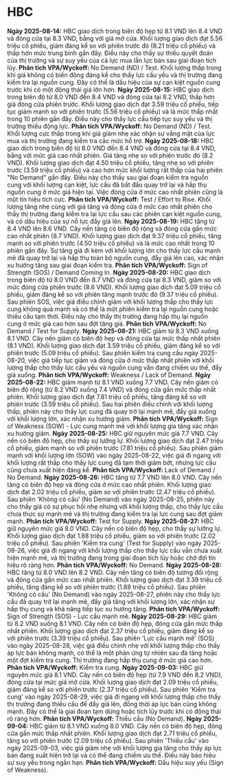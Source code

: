 # HBC

**Ngày 2025-08-14:** HBC giao dịch trong biên độ hẹp từ 8.1 VND lên 8.4 VND và đóng cửa tại 8.3 VND, bằng với giá mở cửa. Khối lượng giao dịch đạt 5.56 triệu cổ phiếu, giảm đáng kể so với phiên trước đó (8.21 triệu cổ phiếu) và thấp hơn mức trung bình gần đây. Điều này cho thấy sự thiếu quyết đoán của thị trường và sự suy yếu của cả lực mua lẫn lực bán sau giai đoạn tích lũy. **Phân tích VPA/Wyckoff:** No Demand (ND) / Test. Khối lượng thấp trong khi giá không có biến động đáng kể cho thấy lực cầu yếu và thị trường đang kiểm tra lại nguồn cung. Đây có thể là dấu hiệu của sự cạn kiệt nguồn cung trước khi có một động thái giá lớn hơn.
**Ngày 2025-08-15:** HBC giao dịch trong biên độ từ 8.0 VND đến 8.4 VND và đóng cửa tại 8.2 VND, thấp hơn giá đóng cửa phiên trước. Khối lượng giao dịch đạt 3.59 triệu cổ phiếu, tiếp tục giảm mạnh so với phiên trước (5.56 triệu cổ phiếu) và là mức thấp nhất trong 10 phiên gần đây. Điều này cho thấy lực cầu tiếp tục suy yếu và thị trường thiếu động lực. **Phân tích VPA/Wyckoff:** No Demand (ND) / Test. Khối lượng cực thấp trong khi giá giảm nhẹ xác nhận sự vắng mặt của lực mua và thị trường đang kiểm tra các mức hỗ trợ.
**Ngày 2025-08-18:** HBC giao dịch trong biên độ từ 8.0 VND đến 8.4 VND và đóng cửa tại 8.4 VND, bằng với mức giá cao nhất phiên. Giá tăng nhẹ so với phiên trước đó (8.2 VND). Khối lượng giao dịch đạt 4.50 triệu cổ phiếu, tăng nhẹ so với phiên trước (3.59 triệu cổ phiếu) và cao hơn mức khối lượng rất thấp của hai phiên "No Demand" gần đây. Điều này cho thấy sau giai đoạn kiểm tra nguồn cung với khối lượng cạn kiệt, lực cầu đã bắt đầu quay trở lại và hấp thụ nguồn cung ở mức giá hiện tại. Việc đóng cửa ở mức cao nhất phiên cũng là một tín hiệu tích cực. **Phân tích VPA/Wyckoff:** Test / Effort to Rise. Khối lượng tăng nhẹ cùng với giá tăng và đóng cửa ở mức cao nhất phiên cho thấy thị trường đang kiểm tra lại lực cầu sau các phiên cạn kiệt nguồn cung, và có dấu hiệu của sự nỗ lực đẩy giá lên.
**Ngày 2025-08-19:** HBC tăng từ 8.4 VND lên 8.6 VND. Cây nến tăng có biên độ rộng và đóng cửa gần mức cao nhất phiên (8.7 VND). Khối lượng giao dịch đạt 9.37 triệu cổ phiếu, tăng mạnh so với phiên trước (4.50 triệu cổ phiếu) và là mức cao nhất trong 10 phiên gần đây. Sự tăng giá đi kèm với khối lượng lớn cho thấy lực cầu mạnh mẽ đã quay trở lại và hấp thụ toàn bộ nguồn cung, đẩy giá lên cao, xác nhận xu hướng tăng sau giai đoạn kiểm tra. **Phân tích VPA/Wyckoff:** Sign of Strength (SOS) / Demand Coming In.
**Ngày 2025-08-20:** HBC giao dịch trong biên độ từ 8.0 VND đến 8.7 VND và đóng cửa tại 8.3 VND, giảm so với mức đóng cửa phiên trước (8.6 VND). Khối lượng giao dịch đạt 5.09 triệu cổ phiếu, giảm đáng kể so với phiên tăng mạnh trước đó (9.37 triệu cổ phiếu). Sau phiên SOS, việc giá điều chỉnh giảm với khối lượng thấp cho thấy lực cung không quá mạnh và có thể là một phiên kiểm tra lại nguồn cung hoặc thiếu cầu tạm thời. Điều này cho thấy thị trường đang hấp thụ lại nguồn cung ở mức giá cao hơn sau đợt tăng giá. **Phân tích VPA/Wyckoff:** No Demand / Test for Supply.
**Ngày 2025-08-21:** HBC giảm từ 8.3 VND xuống 8.1 VND. Cây nến giảm có biên độ hẹp và đóng cửa tại mức thấp nhất phiên (8.1 VND). Khối lượng giao dịch đạt 3.59 triệu cổ phiếu, giảm đáng kể so với phiên trước (5.09 triệu cổ phiếu). Sau phiên kiểm tra cung cầu ngày 2025-08-20, việc giá tiếp tục giảm và đóng cửa ở mức thấp nhất phiên với khối lượng thấp cho thấy lực cầu yếu và nguồn cung vẫn đang chiếm ưu thế, đẩy giá xuống. **Phân tích VPA/Wyckoff:** Weakness / Lack of Demand.
**Ngày 2025-08-22:** HBC giảm mạnh từ 8.1 VND xuống 7.7 VND. Cây nến giảm có biên độ rộng (từ 8.2 VND xuống 7.4 VND) và đóng cửa gần mức thấp nhất phiên. Khối lượng giao dịch đạt 7.81 triệu cổ phiếu, tăng đáng kể so với phiên trước (3.59 triệu cổ phiếu). Sau hai phiên điều chỉnh với khối lượng thấp, phiên này cho thấy lực cung đã quay trở lại mạnh mẽ, đẩy giá xuống với khối lượng lớn, xác nhận xu hướng giảm. **Phân tích VPA/Wyckoff:** Sign of Weakness (SOW) - Lực cung mạnh mẽ với khối lượng gia tăng xác nhận xu hướng giảm.
**Ngày 2025-08-25:** HBC giữ nguyên mức giá 7.7 VND. Cây nến có biên độ hẹp, cho thấy sự lưỡng lự. Khối lượng giao dịch đạt 2.47 triệu cổ phiếu, giảm mạnh so với phiên trước (7.81 triệu cổ phiếu). Sau phiên giảm mạnh với khối lượng lớn (SOW) vào ngày 2025-08-22, việc giá đi ngang với khối lượng rất thấp cho thấy lực cung đã tạm thời giảm bớt, nhưng lực cầu cũng chưa xuất hiện đáng kể. **Phân tích VPA/Wyckoff:** Lack of Demand / No Demand.
**Ngày 2025-08-26:** HBC tăng từ 7.7 VND lên 8.0 VND. Cây nến tăng có biên độ hẹp và đóng cửa ở mức cao nhất phiên. Khối lượng giao dịch đạt 2.02 triệu cổ phiếu, giảm so với phiên trước (2.47 triệu cổ phiếu). Sau phiên 'Không có cầu' (No Demand) vào ngày 2025-08-25, phiên này cho thấy giá có sự phục hồi nhẹ nhưng với khối lượng thấp, cho thấy lực cầu chưa thực sự mạnh mẽ và thị trường đang kiểm tra lại lực cung sau đợt giảm mạnh. **Phân tích VPA/Wyckoff:** Test for Supply.
**Ngày 2025-08-27:** HBC giữ nguyên mức giá 8.0 VND. Cây nến có biên độ hẹp, cho thấy sự lưỡng lự. Khối lượng giao dịch đạt 1.88 triệu cổ phiếu, giảm so với phiên trước (2.02 triệu cổ phiếu). Sau phiên 'Kiểm tra cung' (Test for Supply) vào ngày 2025-08-26, việc giá đi ngang với khối lượng thấp cho thấy lực cầu vẫn chưa xuất hiện mạnh mẽ, và thị trường đang trong giai đoạn tích lũy hoặc chờ đợi tín hiệu rõ ràng hơn. **Phân tích VPA/Wyckoff:** No Demand.
**Ngày 2025-08-28:** HBC tăng từ 8.0 VND lên 8.2 VND. Cây nến tăng có biên độ tương đối rộng và đóng cửa gần mức cao nhất phiên. Khối lượng giao dịch đạt 3.39 triệu cổ phiếu, tăng đáng kể so với phiên trước (1.88 triệu cổ phiếu). Sau phiên 'Không có cầu' (No Demand) vào ngày 2025-08-27, phiên này cho thấy lực cầu đã quay trở lại mạnh mẽ, đẩy giá tăng với khối lượng lớn, xác nhận sự hấp thụ cung và khả năng tiếp tục xu hướng tăng. **Phân tích VPA/Wyckoff:** Sign of Strength (SOS) - Lực cầu mạnh mẽ.
**Ngày 2025-08-29:** HBC giảm từ 8.2 VND xuống 8.1 VND. Cây nến có biên độ hẹp, đóng cửa gần mức thấp nhất phiên. Khối lượng giao dịch đạt 2.37 triệu cổ phiếu, giảm đáng kể so với phiên trước (3.39 triệu cổ phiếu). Sau phiên 'Lực cầu mạnh mẽ' (SOS) vào ngày 2025-08-28, việc giá điều chỉnh nhẹ với khối lượng thấp cho thấy áp lực bán không mạnh, có thể là một phản ứng tự nhiên sau đà tăng hoặc một đợt kiểm tra cung. Thị trường đang hấp thụ cung ở mức giá cao hơn. **Phân tích VPA/Wyckoff:** Kiểm tra cung.
**Ngày 2025-09-03:** HBC giữ nguyên mức giá 8.1 VND. Cây nến có biên độ hẹp (từ 7.9 VND đến 8.2 VND), đóng cửa tại mức giá mở cửa. Khối lượng giao dịch đạt 2.09 triệu cổ phiếu, giảm đáng kể so với phiên trước (2.37 triệu cổ phiếu). Sau phiên 'Kiểm tra cung' vào ngày 2025-08-29, việc giá đi ngang với khối lượng thấp cho thấy thị trường đang thiếu cầu để đẩy giá lên, đồng thời áp lực bán cũng không mạnh. Đây có thể là giai đoạn tạm dừng hoặc tích lũy trước khi có động thái rõ ràng hơn. **Phân tích VPA/Wyckoff:** Thiếu cầu (No Demand).
**Ngày 2025-09-04:** HBC giảm từ 8.1 VND xuống 8.0 VND. Cây nến có biên độ hẹp, đóng cửa gần mức thấp nhất phiên. Khối lượng giao dịch đạt 2.71 triệu cổ phiếu, tăng so với phiên trước (2.09 triệu cổ phiếu). Sau phiên 'Thiếu cầu' vào ngày 2025-09-03, việc giá giảm nhẹ với khối lượng gia tăng cho thấy áp lực bán đang xuất hiện trở lại và có thể đang chiếm ưu thế. Điều này báo hiệu sự suy yếu trong ngắn hạn. **Phân tích VPA/Wyckoff:** Dấu hiệu suy yếu (Sign of Weakness).
